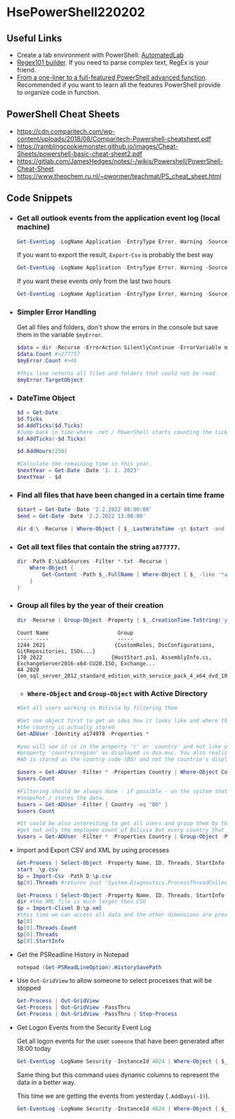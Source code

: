 # HsePowerShell220202

## Useful Links
- Create a lab environment with PowerShell: [AutomatedLab](https://automatedlab.org/en/latest/)
- [Regex101 builder](https://regex101.com/). If you need to parse complex text, RegEx is your friend.
- [From a one-liner to a full-featured PowerShell advanced function](https://github.com/raandree/PowerShellTraining). Recommended if you want to learn all the features PowerShell provide to organize code in function.

## PowerShell Cheat Sheets
  - https://cdn.comparitech.com/wp-content/uploads/2018/08/Comparitech-Powershell-cheatsheet.pdf
  - https://ramblingcookiemonster.github.io/images/Cheat-Sheets/powershell-basic-cheat-sheet2.pdf
  - https://gitlab.com/JamesHedges/notes/-/wikis/Powershell/PowerShell-Cheat-Sheet
  - https://www.theochem.ru.nl/~pwormer/teachmat/PS_cheat_sheet.html


## Code Snippets

- ### Get all outlook events from the application event log (local machine)

    ```powershell
    Get-EventLog -LogName Application -EntryType Error, Warning -Source Outlook
    ```

    If you want to export the result, `Export-Csv` is probably the best way

    ```powershell
    Get-EventLog -LogName Application -EntryType Error, Warning -Source Outlook | Export-Csv -Path .\Events.csv
    ```

    If you want these events only from the last two hours

    ```powershell
    Get-EventLog -LogName Application -EntryType Error, Warning -Source Outlook -After (Get-Date).AddHours(-2)
    ```

- ### Simpler Error Handling

    Get all files and folders, don't show the errors in the console but save them in the variable `$myError`.

    ```powershell
    $data = dir -Recurse -ErrorAction SilentlyContinue -ErrorVariable myError
    $data.Count #>277757
    $myError.Count #>46

    #This line returns all files and folders that could not be read
    $myError.TargetObject
    ```

- ### DateTime Object
    ```powershell
    $d = Get-Date
    $d.Ticks    
    $d.AddTicks($d.Ticks)
    #Jump back in time where .net / PowerShell starts counting the ticks.
    $d.AddTicks(-$d.Ticks)

    $d.AddHours(250)

    #Calculate the remaining time in this year.
    $nextYear = Get-Date -Date '1. 1. 2023'
    $nextYear - $d
    ```

- ### Find all files that have been changed in a certain time frame

    ```powershell
    $start = Get-Date -Date '2.2.2022 08:00:00'
    $end = Get-Date -Date '2.2.2022 13:00:00'

    dir d:\ -Recurse | Where-Object { $_.LastWriteTime -gt $start -and $_.LastWriteTime -lt $end }
    ```

- ### Get all text files that contain the string `a877777`.
    ```powershell
    dir -Path E:\LabSources -Filter *.txt -Recurse |
        Where-Object {
            Get-Content -Path $_.FullName | Where-Object { $_ -like '*a877777*'
        }
    }
    ```

- ### Group all files by the year of their creation
    ```powershell
    dir -Recurse | Group-Object -Property { $_.CreationTime.ToString('yyyy') }
    ```
    ```
    Count Name                      Group                                                                        
    ----- ----                      -----                                                                        
    1244 2021                      {CustomRoles, DscConfigurations, GitRepositories, ISOs...}                   
    170 2022                      {HostStart.ps1, AssemblyInfo.cs, ExchangeServer2016-x64-CU20.ISO, Exchange...
    44 2020                      {en_sql_server_2012_standard_edition_with_service_pack_4_x64_dvd_100075944...
   ```

   - ### `Where-Object` and `Group-Object` with Active Directory
    ```powershell
    #Get all users working in Bolivia by filtering them

    #Get one object first to get an idea how it looks like and where the information about
    #the country is actually stored
    Get-ADUser -Identity a174978 -Properties *

    #you will see it is in the property 'c' or 'country' and not like you may think in the
    #property 'country/region' as displayed in dsa.msc. You also realize that the country
    #AD is stored as the country code (BO) and not the countrie's display name (Bolivia)

    $users = Get-ADUser -Filter * -Properties Country | Where-Object Country -eq BO
    $users.Count

    #Filtering should be always done - if possible - on the system that creates the data
    #snapshot / stores the data.
    $users = Get-ADUser -Filter { Country -eq "BO" }
    $users.Count

    #It could be also interesting to get all users and group them by the country. Then you
    #get not only the employee count of Bolivia but every country that is represented in AD.
    $users = Get-ADUser -Filter * -Properties Country | Group-Object -Property Country | Sort-Object -Property Name
    ```

- Import and Export CSV and XML by using processes

    ```powershell
    Get-Process | Select-Object -Property Name, ID, Threads, StartInfo | Export-Csv -Path p.csv -NoTypeInformation
    start .\p.csv
    $p = Import-Csv -Path D:\p.csv
    $p[0].Threads #returns just 'System.Diagnostics.ProcessThreadCollection'

    Get-Process | Select-Object -Property Name, ID, Threads, StartInfo | Export-Clixml -Path p.xml
    dir #the XML file is much larger then CSV
    $p = Import-Clixml D:\p.xml
    #this time we can access all data and the other dimensions are preserved.
    $p[0]
    $p[0].Threads.Count
    $p[0].Threads
    $p[0].StartInfo
    ```

- Get the PSReadline History in Notepad
    ```powershell
    notepad (Get-PSReadLineOption).HistorySavePath
    ```

- Use `Out-GridView` to allow someone to select processes that will be stopped
    ```powershell
    Get-Process | Out-GridView                          
    Get-Process | Out-GridView -PassThru                
    Get-Process | Out-GridView -PassThru | Stop-Process 
    ```

- Get Logon Events from the Security Event Log

    Get all logon events for the user `someone` that have been generated after 18:00 today

    ```powershell
    Get-EventLog -LogName Security -InstanceId 4624 | Where-Object { $_.ReplacementStrings[5] -eq 'someone' -and $_.TimeGenerated -gt (Get-Date -Hour 18 -Minute 0 -Second 0).AddDays(-1) }
    ```

    Same thing but this command uses dynamic columns to represent the data in a better way.

    This time we are getting the events from yesterday (`.AddDays(-1)`).

    ```powershell
    Get-EventLog -LogName Security -InstanceId 4624 | Where-Object { $_.TimeGenerated -gt (Get-Date -Hour 18 -Minute 0 -Second 0).AddDays(-1) } | Format-Table -Property TimeGenerated, @{ Name = 'Username'; Expression = { $_.ReplacementStrings[5] } }, @{ Name = 'AuthType'; Expression = { $_.ReplacementStrings[10] } }, @{ Name = 'Domain'; Expression = { $_.ReplacementStrings[6] } }
    ```
